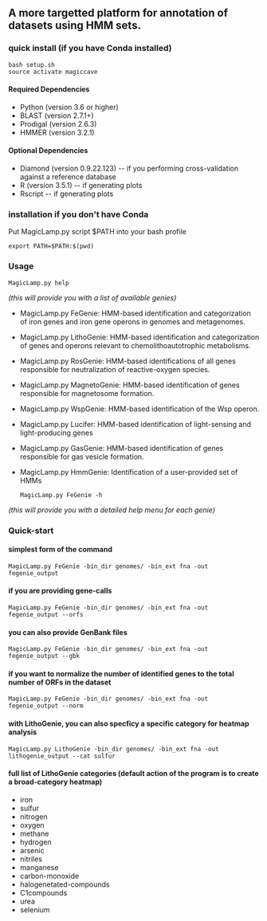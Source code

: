 ## A more targetted platform for annotation of datasets using HMM sets.

### quick install (if you have Conda installed)

    bash setup.sh
    source activate magiccave

#### Required Dependencies
* Python (version 3.6 or higher)
* BLAST (version 2.7.1+)
* Prodigal (version 2.6.3)
* HMMER (version 3.2.1)

#### Optional Dependencies
* Diamond (version 0.9.22.123) -- if you performing cross-validation against a reference database
* R (version 3.5.1) -- if generating plots
* Rscript -- if generating plots

### installation if you don't have Conda

Put MagicLamp.py script $PATH into your bash profile

    export PATH=$PATH:$(pwd)
                                      

### Usage
    MagicLamp.py help
*(this will provide you with a list of available genies)*

* MagicLamp.py FeGenie: HMM-based identification and categorization of iron genes and iron gene operons in genomes and metagenomes.
* MagicLamp.py LithoGenie: HMM-based identification and categorization of genes and operons relevant to chemolithoautotrophic metabolisms.
* MagicLamp.py RosGenie: HMM-based identifications of all genes responsible for neutralization of reactive-oxygen species.
* MagicLamp.py MagnetoGenie: HMM-based identification of genes responsible for magnetosome formation.
* MagicLamp.py WspGenie: HMM-based identification of the Wsp operon.
* MagicLamp.py Lucifer: HMM-based identification of light-sensing and light-producing genes
* MagicLamp.py GasGenie: HMM-based identification of genes responsible for gas vesicle formation.
* MagicLamp.py HmmGenie: Identification of a user-provided set of HMMs


      MagicLamp.py FeGenie -h
 *(this will provide you with a detailed help menu for each genie)*
 
 
### Quick-start
#### simplest form of the command
    MagicLamp.py FeGenie -bin_dir genomes/ -bin_ext fna -out fegenie_output

#### if you are providing gene-calls
    MagicLamp.py FeGenie -bin_dir genomes/ -bin_ext fna -out fegenie_output --orfs
 
#### you can also provide GenBank files
    MagicLamp.py FeGenie -bin_dir genomes/ -bin_ext fna -out fegenie_output --gbk
 
#### if you want to normalize the number of identified genes to the total number of ORFs in the dataset
    MagicLamp.py FeGenie -bin_dir genomes/ -bin_ext fna -out fegenie_output --norm
  
#### with LithoGenie, you can also specficy a specific category for heatmap analysis
    MagicLamp.py LithoGenie -bin_dir genomes/ -bin_ext fna -out lithogenie_output --cat sulfur

#### full list of LithoGenie categories (default action of the program is to create a broad-category heatmap)
* iron
* sulfur
* nitrogen
* oxygen
* methane
* hydrogen
* arsenic
* nitriles
* manganese
* carbon-monoxide
* halogenetated-compounds
* C1compounds
* urea
* selenium



